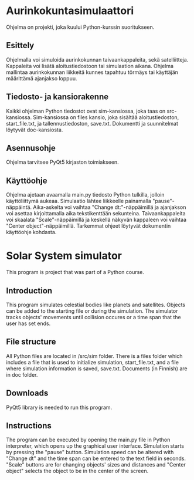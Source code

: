 # Aurinkokuntasimulaattori

Ohjelma on projekti, joka kuului Python-kurssin suoritukseen.

## Esittely

Ohjelmalla voi simuloida aurinkokunnan taivaankappaleita, sekä satelliitteja. Kappaleita voi lisätä aloitustiedostoon tai simulaation aikana. Ohjelma mallintaa aurinkokunnan liikkeitä kunnes tapahtuu törmäys tai käyttäjän määrittämä ajanjakso loppuu.

## Tiedosto- ja kansiorakenne

Kaikki ohjelman Python tiedostot ovat sim-kansiossa, joka taas on src-kansiossa. Sim-kansiossa on files kansio, joka sisältää aloitustiedoston, start_file.txt, ja tallennustiedoston, save.txt. Dokumentti ja suunnitelmat löytyvät doc-kansiosta.
  
## Asennusohje

Ohjelma tarvitsee PyQt5 kirjaston toimiakseen.

## Käyttöohje

Ohjelma ajetaan avaamalla main.py tiedosto Python tulkilla, jolloin käyttöliittymä aukeaa. Simulaatio lähtee liikkeelle painamalla "pause"-näppäintä. Aika-askelta voi vaihtaa "Change dt:"-näppäimillä ja ajanjakson voi asettaa kirjoittamalla aika tekstikenttään sekunteina. Taivaankappaleita voi skaalata "Scale"-näppäimillä ja keskellä näkyvän kappaleen voi vaihtaa "Center object"-näppäimillä. Tarkemmat ohjeet löytyvät dokumentin käyttöohje kohdasta.


# Solar System simulator

This program is project that was part of a Python course.

## Introduction

This program simulates celestial bodies like planets and satellites. Objects can be added to the starting file or during the simulation. The simulator tracks objects' movements until collision occures or a time span that the user has set ends.

## File structure

All Python files are located in /src/sim folder. There is a files folder which includes a file that is used to initialize simulation, start_file.txt, and a file where simulation information is saved, save.txt. Documents (in Finnish) are in doc folder.
  
## Downloads

PyQt5 library is needed to run this program.

## Instructions

The program can be executed by opening the main.py file in Python interpreter, which opens up the graphical user interface. Simulation starts by pressing the "pause" button. Simulation speed can be altered with "Change dt" and the time span can be entered to the text field in seconds. "Scale" buttons are for changing objects' sizes and distances and "Center object" selects the object to be in the center of the screen.
